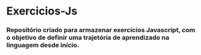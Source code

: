 # Exercicios-Js
<h3>Repositório criado para armazenar exercícios Javascript, com o objetivo de definir uma trajetória de aprendizado na linguagem desde início.</h3>
